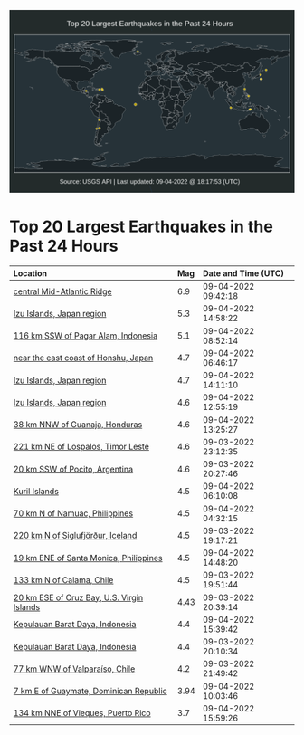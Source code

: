 ![Map](./map.png)

# Top 20 Largest Earthquakes in the Past 24 Hours

| Location | Mag | Date and Time (UTC) |
|:---|:---|:---|
| [central Mid-Atlantic Ridge](https://earthquake.usgs.gov/earthquakes/eventpage/us7000i53f) | 6.9 | 09-04-2022 09:42:18 |
| [Izu Islands, Japan region](https://earthquake.usgs.gov/earthquakes/eventpage/us7000i552) | 5.3 | 09-04-2022 14:58:22 |
| [116 km SSW of Pagar Alam, Indonesia](https://earthquake.usgs.gov/earthquakes/eventpage/us7000i531) | 5.1 | 09-04-2022 08:52:14 |
| [near the east coast of Honshu, Japan](https://earthquake.usgs.gov/earthquakes/eventpage/us7000i52i) | 4.7 | 09-04-2022 06:46:17 |
| [Izu Islands, Japan region](https://earthquake.usgs.gov/earthquakes/eventpage/us7000i54w) | 4.7 | 09-04-2022 14:11:10 |
| [Izu Islands, Japan region](https://earthquake.usgs.gov/earthquakes/eventpage/us7000i54d) | 4.6 | 09-04-2022 12:55:19 |
| [38 km NNW of Guanaja, Honduras](https://earthquake.usgs.gov/earthquakes/eventpage/us7000i54l) | 4.6 | 09-04-2022 13:25:27 |
| [221 km NE of Lospalos, Timor Leste](https://earthquake.usgs.gov/earthquakes/eventpage/us7000i519) | 4.6 | 09-03-2022 23:12:35 |
| [20 km SSW of Pocito, Argentina](https://earthquake.usgs.gov/earthquakes/eventpage/us7000i4zi) | 4.6 | 09-03-2022 20:27:46 |
| [Kuril Islands](https://earthquake.usgs.gov/earthquakes/eventpage/us7000i52g) | 4.5 | 09-04-2022 06:10:08 |
| [70 km N of Namuac, Philippines](https://earthquake.usgs.gov/earthquakes/eventpage/us7000i529) | 4.5 | 09-04-2022 04:32:15 |
| [220 km N of Siglufjörður, Iceland](https://earthquake.usgs.gov/earthquakes/eventpage/us7000i4yk) | 4.5 | 09-03-2022 19:17:21 |
| [19 km ENE of Santa Monica, Philippines](https://earthquake.usgs.gov/earthquakes/eventpage/us7000i555) | 4.5 | 09-04-2022 14:48:20 |
| [133 km N of Calama, Chile](https://earthquake.usgs.gov/earthquakes/eventpage/us7000i4ym) | 4.5 | 09-03-2022 19:51:44 |
| [20 km ESE of Cruz Bay, U.S. Virgin Islands](https://earthquake.usgs.gov/earthquakes/eventpage/pr2022246003) | 4.43 | 09-03-2022 20:39:14 |
| [Kepulauan Barat Daya, Indonesia](https://earthquake.usgs.gov/earthquakes/eventpage/us7000i55a) | 4.4 | 09-04-2022 15:39:42 |
| [Kepulauan Barat Daya, Indonesia](https://earthquake.usgs.gov/earthquakes/eventpage/us7000i4z5) | 4.4 | 09-03-2022 20:10:34 |
| [77 km WNW of Valparaíso, Chile](https://earthquake.usgs.gov/earthquakes/eventpage/us7000i50x) | 4.2 | 09-03-2022 21:49:42 |
| [7 km E of Guaymate, Dominican Republic](https://earthquake.usgs.gov/earthquakes/eventpage/pr2022247001) | 3.94 | 09-04-2022 10:03:46 |
| [134 km NNE of Vieques, Puerto Rico](https://earthquake.usgs.gov/earthquakes/eventpage/pr2022247002) | 3.7 | 09-04-2022 15:59:26 |

